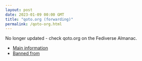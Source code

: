 ```yaml
---
layout: post
date: 2023-01-09 00:00 GMT
title: "qoto.org (forwarding)"
permalink: /qoto-org.html
---
```


No longer updated - check qoto.org on the Fediverse Almanac.

* [Main information](https://www.fediversealmanac.com/api/v1/instances/qoto.org)
* [Banned from](https://www.fediversealmanac.com/api/v1/instances/qoto.org/banned_from)

